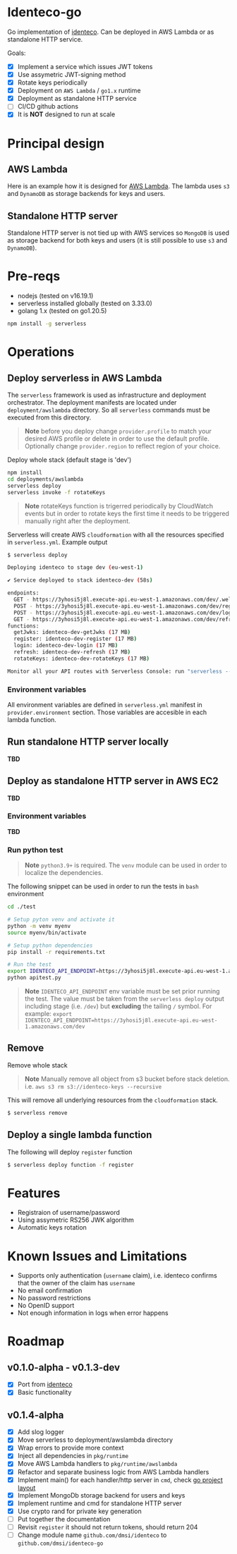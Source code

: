 # Identeco-go

Go implementation of [identeco](https://github.com/dmsi/identeco). Can be deployed in AWS Lambda or as standalone HTTP service.

Goals:

-   [x] Implement a service which issues JWT tokens
-   [x] Use assymetric JWT-signing method
-   [x] Rotate keys periodically
-   [x] Deployment on `AWS Lambda` / `go1.x` runtime
-   [x] Deployment as standalone HTTP service
-   [ ] CI/CD github actions
-   [x] It is **NOT** designed to run at scale

# Principal design

## AWS Lambda

Here is an example how it is designed for [AWS Lambda](https://github.com/dmsi/identeco#principal-design). The lambda uses `s3` and `DynamoDB` as storage backends for keys and users.

## Standalone HTTP server

Standalone HTTP server is not tied up with AWS services so `MongoDB` is used as storage backend for both keys and users (it is still possible to use `s3` and `DynamoDB`).

# Pre-reqs

-   nodejs (tested on v16.19.1)
-   serverless installed globally (tested on 3.33.0)
-   golang 1.x (tested on go1.20.5)

```sh
npm install -g serverless
```

# Operations

## Deploy serverless in AWS Lambda

The `serverless` framework is used as infrastructure and deployment orchestrator.
The deployment manifests are located under `deployment/awslambda` directory. So all `serverless` commands must be executed from this directory.

> **Note** before you deploy change `provider.profile` to match your desired AWS profile or delete in order to use the default profile.
> Optionally change `provider.region` to reflect region of your choice.

Deploy whole stack (default stage is 'dev')

```bash
npm install
cd deployments/awslambda
serverless deploy
serverless invoke -f rotateKeys
```

> **Note** rotateKeys function is trigerred periodically by CloudWatch events but in order to
> rotate keys the first time it needs to be triggered manually right after the deployment.

Serverless will create AWS `cloudformation` with all the resources specified in `serverless.yml`.
Example output

```bash
$ serverless deploy

Deploying identeco to stage dev (eu-west-1)

✔ Service deployed to stack identeco-dev (58s)

endpoints:
  GET - https://3yhosi5j8l.execute-api.eu-west-1.amazonaws.com/dev/.well-known/jwks.json
  POST - https://3yhosi5j8l.execute-api.eu-west-1.amazonaws.com/dev/register
  POST - https://3yhosi5j8l.execute-api.eu-west-1.amazonaws.com/dev/login
  GET - https://3yhosi5j8l.execute-api.eu-west-1.amazonaws.com/dev/refresh
functions:
  getJwks: identeco-dev-getJwks (17 MB)
  register: identeco-dev-register (17 MB)
  login: identeco-dev-login (17 MB)
  refresh: identeco-dev-refresh (17 MB)
  rotateKeys: identeco-dev-rotateKeys (17 MB)

Monitor all your API routes with Serverless Console: run "serverless --console"
```

### Environment variables

All environment variables are defined in `serverless.yml` manifest in `provider.environment` section. Those variables are accesible in each lambda function.

## Run standalone HTTP server locally

**TBD**

## Deploy as standalone HTTP server in AWS EC2

**TBD**

### Environment variables

**TBD**

### Run python test

> **Note** `python3.9+` is required. The `venv` module can be used in order to localize the dependencies.

The following snippet can be used in order to run the tests in `bash` environment

```bash
cd ./test

# Setup pyton venv and activate it
python -m venv myenv
source myenv/bin/activate

# Setup python dependencies
pip install -r requirements.txt

# Run the test
export IDENTECO_API_ENDPOINT=https://3yhosi5j8l.execute-api.eu-west-1.amazonaws.com/dev
python apitest.py
```

> **Note** `IDENTECO_API_ENDPOINT` env variable must be set prior running the test.
> The value must be taken from the `serverless deploy` output including stage (i.e. `/dev`)
> but **excluding** the tailing `/` symbol.
> For example: `export IDENTECO_API_ENDPOINT=https://3yhosi5j8l.execute-api.eu-west-1.amazonaws.com/dev`

## Remove

Remove whole stack

> **Note** Manually remove all object from s3 bucket before stack deletion.
> i.e. `aws s3 rm s3://identeco-keys --recursive`

This will remove all underlying resources from the `cloudformation` stack.

```bash
$ serverless remove
```

## Deploy a single lambda function

The following will deploy `register` function

```bash
$ serverless deploy function -f register
```

# Features

-   Registraion of username/password
-   Using assymetric RS256 JWK algorithm
-   Automatic keys rotation

# Known Issues and Limitations

-   Supports only authentication (`username` claim), i.e. identeco confirms that the owner of the claim has `username`
-   No email confirmation
-   No password restrictions
-   No OpenID support
-   Not enough information in logs when error happens

# Roadmap

## v0.1.0-alpha - v0.1.3-dev

-   [x] Port from [identeco](https://github.com/dmsi/identeco)
-   [x] Basic functionality

## v0.1.4-alpha

-   [x] Add slog logger
-   [x] Move serverless to deployment/awslambda directory
-   [x] Wrap errors to provide more context
-   [x] Inject all dependencies in `pkg/runtime`
-   [x] Move AWS Lambda handlers to `pkg/runtime/awslambda`
-   [x] Refactor and separate business logic from AWS Lambda handlers
-   [x] Implement main() for each handler/http server in `cmd`, check [go project layout](https://github.com/golang-standards/project-layout)
-   [x] Implement MongoDb storage backend for users and keys
-   [x] Implement runtime and cmd for standalone HTTP server
-   [x] Use crypto rand for private key generation
-   [ ] Put together the documentation
-   [ ] Revisit `register` it should not return tokens, should return 204
-   [ ] Change module name `github.com/dmsi/identeco` to `github.com/dmsi/identeco-go`
